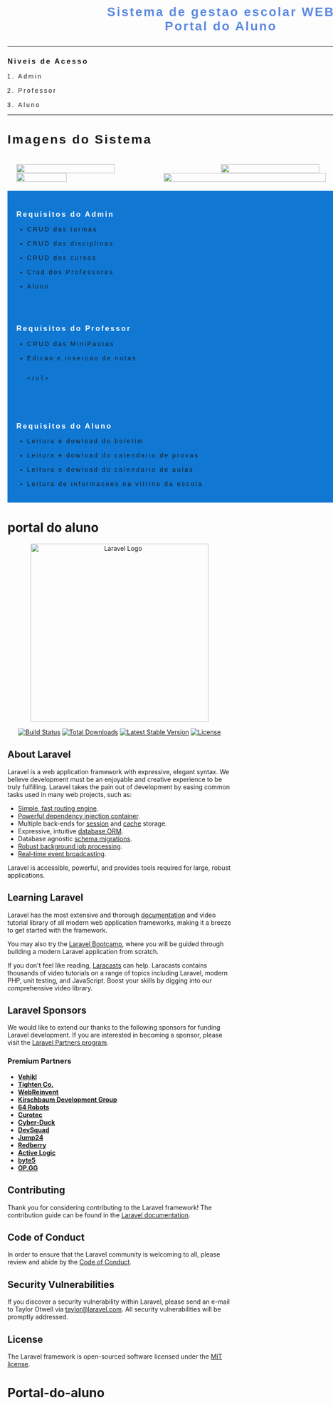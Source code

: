 <div style="width: 100vw; margin: auto; padding: 0; letter-spacing: 3px; font-family: sans-serif;">
    <h1 style="padding: 10px; color: rgb(92, 138, 224); text-align: center;">Sistema de gestao escolar WEB <br> Portal do Aluno</h1>

<hr>
<div>
<h3>Niveis de Acesso</h3>
<ol style=" display: flex; flex-direction: column; gap: 16px;">
    <li>Admin</li>
    <li>Professor</li>
    <li>Aluno</li>
</ol>
</div>
<hr>
<div>
    <h1>Imagens do Sistema</h1>
    <div style="display: flex; width: 100%; padding: 20px; gap: 1%; flex-wrap: wrap; box-sizing: border-box;">
        <img src="./Screenshot from 2024-04-09 12-58-49.png" alt="" width="49%">
        <img src="./Screenshot from 2024-04-09 12-59-26.png" alt="" width="49%">
        <img src="./Screenshot from 2024-04-09 12-59-56.png " alt="" width="35%">
        <img src="./Screenshot from 2024-04-09 13-00-28.png" alt=""
        width="63%">
    </div>
</div>
<div style="background-color: rgb(16, 120, 211); padding: 20px;">
    <h3  style="color: #fff;">Requisitos do Admin</h3>
    <ul style=" display: flex; flex-direction: column; gap: 16px;">
        <li>CRUD das turmas</li>
        <li>CRUD das disciplinas</li>
        <li>CRUD dos cursos</li>
        <li>Crud dos Professores</li>
        <li>Aluno</li>
    </ul>
</div>

<div style="background-color: rgb(16, 120, 211); padding: 20px;">
    <h3  style="color: #fff;">Requisitos do Professor</h3>
    <ul style=" display: flex; flex-direction: column; gap: 16px;">
        <li>CRUD das MiniPautas</li>
        <li>Edicao e insercao de notas</li>

    </ul>
</div>
<div style="background-color: rgb(16, 120, 211); padding: 20px;">
    <h3  style="color: #fff;">Requisitos do Aluno</h3>
    <ul style=" display: flex; flex-direction: column; gap: 16px;">
        <li>Leitura e dowload do boletim</li>
        <li>Leitura e dowload do calendario de provas</li>
        <li>Leitura e dowload do calendario de aulas</li>
        <li>Leitura de informacoes na vitrine da escola</li>
    </ul>
</div>
</div>

<h1> portal do aluno</h1>
<p align="center"><a href="https://laravel.com" target="_blank"><img src="https://raw.githubusercontent.com/laravel/art/master/logo-lockup/5%20SVG/2%20CMYK/1%20Full%20Color/laravel-logolockup-cmyk-red.svg" width="400" alt="Laravel Logo"></a></p>

<p align="center">
<a href="https://github.com/laravel/framework/actions"><img src="https://github.com/laravel/framework/workflows/tests/badge.svg" alt="Build Status"></a>
<a href="https://packagist.org/packages/laravel/framework"><img src="https://img.shields.io/packagist/dt/laravel/framework" alt="Total Downloads"></a>
<a href="https://packagist.org/packages/laravel/framework"><img src="https://img.shields.io/packagist/v/laravel/framework" alt="Latest Stable Version"></a>
<a href="https://packagist.org/packages/laravel/framework"><img src="https://img.shields.io/packagist/l/laravel/framework" alt="License"></a>
</p>

## About Laravel

Laravel is a web application framework with expressive, elegant syntax. We believe development must be an enjoyable and creative experience to be truly fulfilling. Laravel takes the pain out of development by easing common tasks used in many web projects, such as:

- [Simple, fast routing engine](https://laravel.com/docs/routing).
- [Powerful dependency injection container](https://laravel.com/docs/container).
- Multiple back-ends for [session](https://laravel.com/docs/session) and [cache](https://laravel.com/docs/cache) storage.
- Expressive, intuitive [database ORM](https://laravel.com/docs/eloquent).
- Database agnostic [schema migrations](https://laravel.com/docs/migrations).
- [Robust background job processing](https://laravel.com/docs/queues).
- [Real-time event broadcasting](https://laravel.com/docs/broadcasting).

Laravel is accessible, powerful, and provides tools required for large, robust applications.

## Learning Laravel

Laravel has the most extensive and thorough [documentation](https://laravel.com/docs) and video tutorial library of all modern web application frameworks, making it a breeze to get started with the framework.

You may also try the [Laravel Bootcamp](https://bootcamp.laravel.com), where you will be guided through building a modern Laravel application from scratch.

If you don't feel like reading, [Laracasts](https://laracasts.com) can help. Laracasts contains thousands of video tutorials on a range of topics including Laravel, modern PHP, unit testing, and JavaScript. Boost your skills by digging into our comprehensive video library.

## Laravel Sponsors

We would like to extend our thanks to the following sponsors for funding Laravel development. If you are interested in becoming a sponsor, please visit the [Laravel Partners program](https://partners.laravel.com).

### Premium Partners

- **[Vehikl](https://vehikl.com/)**
- **[Tighten Co.](https://tighten.co)**
- **[WebReinvent](https://webreinvent.com/)**
- **[Kirschbaum Development Group](https://kirschbaumdevelopment.com)**
- **[64 Robots](https://64robots.com)**
- **[Curotec](https://www.curotec.com/services/technologies/laravel/)**
- **[Cyber-Duck](https://cyber-duck.co.uk)**
- **[DevSquad](https://devsquad.com/hire-laravel-developers)**
- **[Jump24](https://jump24.co.uk)**
- **[Redberry](https://redberry.international/laravel/)**
- **[Active Logic](https://activelogic.com)**
- **[byte5](https://byte5.de)**
- **[OP.GG](https://op.gg)**

## Contributing

Thank you for considering contributing to the Laravel framework! The contribution guide can be found in the [Laravel documentation](https://laravel.com/docs/contributions).

## Code of Conduct

In order to ensure that the Laravel community is welcoming to all, please review and abide by the [Code of Conduct](https://laravel.com/docs/contributions#code-of-conduct).

## Security Vulnerabilities

If you discover a security vulnerability within Laravel, please send an e-mail to Taylor Otwell via [taylor@laravel.com](mailto:taylor@laravel.com). All security vulnerabilities will be promptly addressed.

## License

The Laravel framework is open-sourced software licensed under the [MIT license](https://opensource.org/licenses/MIT).


# Portal-do-aluno
